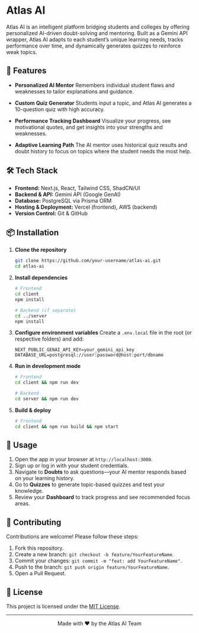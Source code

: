 # Atlas AI

Atlas AI is an intelligent platform bridging students and colleges by offering personalized AI-driven doubt-solving and mentoring. Built as a Gemini API wrapper, Atlas AI adapts to each student’s unique learning needs, tracks performance over time, and dynamically generates quizzes to reinforce weak topics.

## 🚀 Features

* **Personalized AI Mentor**
  Remembers individual student flaws and weaknesses to tailor explanations and guidance.

* **Custom Quiz Generator**
  Students input a topic, and Atlas AI generates a 10-question quiz with high accuracy.

* **Performance Tracking Dashboard**
  Visualize your progress, see motivational quotes, and get insights into your strengths and weaknesses.

* **Adaptive Learning Path**
  The AI mentor uses historical quiz results and doubt history to focus on topics where the student needs the most help.

## 🛠️ Tech Stack

* **Frontend:** Next.js, React, Tailwind CSS, ShadCN/UI
* **Backend & API:** Gemini API (Google GenAI)
* **Database:** PostgreSQL via Prisma ORM
* **Hosting & Deployment:** Vercel (frontend), AWS (backend)
* **Version Control:** Git & GitHub

## 📦 Installation

1. **Clone the repository**

   ```bash
   git clone https://github.com/your-username/atlas-ai.git
   cd atlas-ai
   ```

2. **Install dependencies**

   ```bash
   # Frontend
   cd client
   npm install

   # Backend (if separate)
   cd ../server
   npm install
   ```

3. **Configure environment variables**
   Create a `.env.local` file in the root (or respective folders) and add:

   ```env
   NEXT_PUBLIC_GENAI_API_KEY=your_gemini_api_key
   DATABASE_URL=postgresql://user:password@host:port/dbname
   ```

4. **Run in development mode**

   ```bash
   # Frontend
   cd client && npm run dev

   # Backend
   cd server && npm run dev
   ```

5. **Build & deploy**

   ```bash
   # Frontend
   cd client && npm run build && npm start
   ```

## 🎯 Usage

1. Open the app in your browser at `http://localhost:3000`.
2. Sign up or log in with your student credentials.
3. Navigate to **Doubts** to ask questions—your AI mentor responds based on your learning history.
4. Go to **Quizzes** to generate topic-based quizzes and test your knowledge.
5. Review your **Dashboard** to track progress and see recommended focus areas.

## 🤝 Contributing

Contributions are welcome! Please follow these steps:

1. Fork this repository.
2. Create a new branch: `git checkout -b feature/YourFeatureName`.
3. Commit your changes: `git commit -m "feat: add YourFeatureName"`.
4. Push to the branch: `git push origin feature/YourFeatureName`.
5. Open a Pull Request.

## 📝 License

This project is licensed under the [MIT License](LICENSE).

---

<div align="center">
  Made with ❤️ by the Atlas AI Team
</div>
